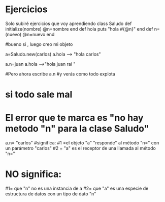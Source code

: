 Ejercicios
==========

Solo subiré ejercicios que voy aprendiendo 
class Saludo
def initialize(nombre)
@n=nombre
end
def hola
puts "hola #{@n}"
end
def n=(nuevo)
@n=nuevo
end

#bueno si , luego creo mi objeto

a=Saludo.new(carlos)
a.hola --> "hola carlos"

a.n=juan 
a.hola -->"hola juan rai "

#Pero ahora escribe
a.n
#y verás como todo explota
# si todo sale mal
# El error que te marca es "no hay metodo "n" para la clase Saludo"

a.n= "carlos"
#significa:
#1 =el objeto "a" "responde" al método "n=" con un parámetro "carlos"
#2 = "a" es el receptor de una llamada al método "n="
# NO significa:
#1= que "n" no es una instancia de a
#2= que "a" es una especie de estructura de datos con un tipo de dato "n"

